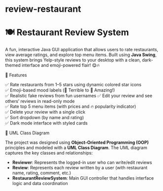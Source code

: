 # review-restaurant
# 🍽️ Restaurant Review System

A fun, interactive Java GUI application that allows users to rate restaurants, view average ratings, and explore top menu items. Built using **Java Swing**, this system brings Yelp-style reviews to your desktop with a clean, dark-themed interface and emoji-powered flair! 😋🔥

🌟 Features

✅ Rate restaurants from 1–5 stars using dynamic colored star icons  
✅ Emoji-based mood labels (💚 Terrible to 💙 Amazing!)  
✅ Realistic fake reviews from fun usernames 
✅ Edit your review and see others’ reviews in read-only mode  
✅ Rate top 5 menu items (with prices and 🔥 popularity indicator)  
✅ Delete your review with a single click  
✅ Sort dropdown (by name and rating)  
✅ Dark mode interface with styled cards 


🧩 UML Class Diagram

The project was designed using **Object-Oriented Programming (OOP)** principles and modeled with a **UML Class Diagram**. The UML diagram captures the key classes and relationships:

- **Reviewer**: Represents the logged-in user who can write/edit reviews  
- **Review**: Represents each review written by a user (with restaurant name, rating, comment, etc.)  
- **RestaurantReviewSystem**: Main GUI controller that handles interface logic and data coordination  



